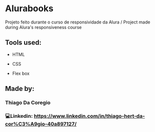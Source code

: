 # Alurabooks

Projeto feito durante o curso de responsividade da Alura / Project made during Alura's responsiveness course

## Tools used:

* HTML

* CSS

* Flex box


## Made by:

### Thiago Da Coregio

### :computer:Linkedin: https://www.linkedin.com/in/thiago-hert-da-cor%C3%A9gio-40a897127/

